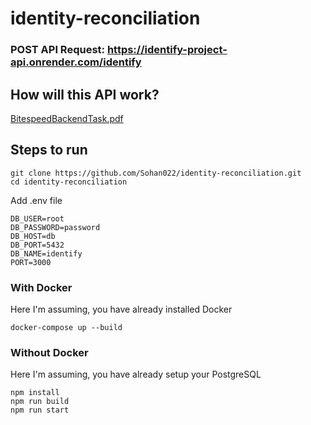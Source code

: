 # identity-reconciliation

### POST API Request: https://identify-project-api.onrender.com/identify


## How will this API work? 
[BitespeedBackendTask.pdf](https://github.com/Sohan022/identity-reconciliation/blob/main/BitespeedBackendTask.pdf)

## Steps to run

```
git clone https://github.com/Sohan022/identity-reconciliation.git
cd identity-reconciliation
```
Add .env file
```
DB_USER=root
DB_PASSWORD=password
DB_HOST=db
DB_PORT=5432
DB_NAME=identify
PORT=3000
```

### With Docker
Here I'm assuming, you have already installed Docker
```
docker-compose up --build
```

### Without Docker
Here I'm assuming, you have already setup your PostgreSQL
```
npm install
npm run build
npm run start
```